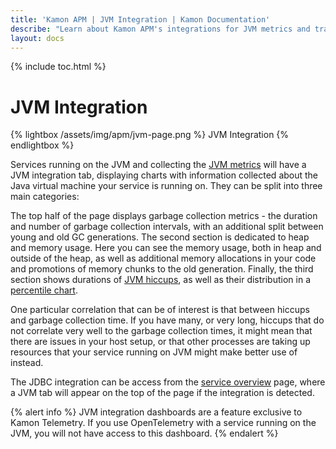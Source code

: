 ```yaml
---
title: 'Kamon APM | JVM Integration | Kamon Documentation'
describe: "Learn about Kamon APM's integrations for JVM metrics and track garbage collection, memory usage, and more"
layout: docs
---
```


{% include toc.html %}

JVM Integration
===============

{% lightbox /assets/img/apm/jvm-page.png %}
JVM Integration
{% endlightbox %}

Services running on the JVM and collecting the [JVM metrics][jvm-metrics] will have a JVM integration tab, displaying charts with information collected about the Java virtual machine your service is running on. They can be split into three main categories:

The top half of the page displays garbage collection metrics - the duration and number of garbage collection intervals, with an additional split between young and old GC generations. The second section is dedicated to heap and memory usage. Here you can see the memory usage, both in heap and outside of the heap, as well as additional memory allocations in your code and promotions of memory chunks to the old generation. Finally, the third section shows durations of [JVM hiccups], as well as their distribution in a [percentile chart].

One particular correlation that can be of interest is that between hiccups and garbage collection time. If you have many, or very long, hiccups that do not correlate very well to the garbage collection times, it might mean that there are issues in your host setup, or that other processes are taking up resources that your service running on JVM might make better use of instead.

The JDBC integration can be access from the [service overview] page, where a JVM tab will appear on the top of the page if the integration is detected.

{% alert info %}
JVM integration dashboards are a feature exclusive to Kamon Telemetry. If you use OpenTelemetry with a service running on the JVM, you will not have access to this dashboard.
{% endalert %}

[service overview]: ../service-details/
[jvm-metrics]: ../../../instrumentation/system/jvm-metrics/
[JVM hiccups]: https://www.azul.com/giltene-how-java-got-the-hiccups/
[percentile chart]: ../../general/charts/#percentile-charts